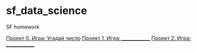 # sf_data_science

SF homework

[Проект 0. Игра: Угадай число](https://github.com/alexskymax/sf_data_science/tree/main/project_0)
[Проект 1. Игра: ____________](___)
[Проект 2. Игра: ____________](___)